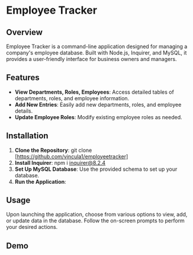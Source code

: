 # Employee Tracker

## Overview
Employee Tracker is a command-line application designed for managing a company's employee database. Built with Node.js, Inquirer, and MySQL, it provides a user-friendly interface for business owners and managers.

## Features
- **View Departments, Roles, Employees**: Access detailed tables of departments, roles, and employee information.
- **Add New Entries**: Easily add new departments, roles, and employee details.
- **Update Employee Roles**: Modify existing employee roles as needed.

## Installation
1. **Clone the Repository**: 
git clone [https://github.com/vincula1/employeetracker]
2. **Install Inquirer**: 
npm i inquirer@8.2.4
3. **Set Up MySQL Database**: Use the provided schema to set up your database.
4. **Run the Application**: 

## Usage
Upon launching the application, choose from various options to view, add, or update data in the database. Follow the on-screen prompts to perform your desired actions.

## Demo